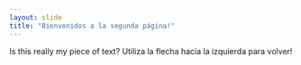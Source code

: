 ```yaml
---
layout: slide
title: "Bienvenidos a la segunda página!"
---
```

Is this really my piece of text?
Utiliza la flecha hacia la izquierda para volver!